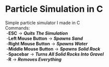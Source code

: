 # Particle Simulation in C
Simple particle simulator I made in C<br />
Commands:<br />
&nbsp;-**ESC** -> ***Quits The Simulation***<br />
&nbsp;-**Left Mouse Button** -> ***Spawns Sand***<br />
&nbsp;-**Right Mouse Button** -> ***Spawns Water***<br />
&nbsp;-**Middle Mouse Button** -> ***Spawns Solid Rock***<br />
&nbsp;-**Spacebar** -> ***Turns All Solid Rocks Into Gravel***<br />
&nbsp;-**R** -> ***Removes Everything***<br />
